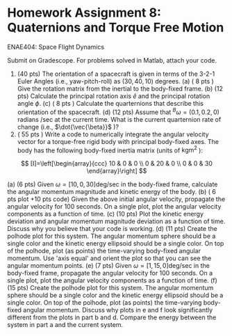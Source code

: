 # Homework Assignment 8: Quaternions and Torque Free Motion 

ENAE404: Space Flight Dynamics

Submit on Gradescope. For problems solved in Matlab, attach your code.

1. (40 pts) The orientation of a spacecraft is given in terms of the 3-2-1 Euler Angles (i.e., yaw-pitch-roll) as $(30,40,10)$ degrees.
(a) ( 8 pts ) Give the rotation matrix from the inertial to the body-fixed frame.
(b) (12 pts) Calculate the principal rotation axis $\hat{e}$ and the principal rotation angle $\phi$.
(c) ( 8 pts ) Calculate the quarternions that describe this orientation of the spacecraft.
(d) (12 pts) Assume that ${ }^{B} \omega=(0.1,0.2,0)$ radians $/ \mathrm{sec}$ at the current time. What is the current quarternion rate of change (i.e., $\dot{\vec{\beta}}$ )?
2. ( 55 pts ) Write a code to numerically integrate the angular velocity vector for a torque-free rigid body with principal body-fixed axes. The body has the following body-fixed inertia matrix (units of $\mathrm{kg} \mathrm{m}^{2}$ ):

$$
[I]=\left[\begin{array}{ccc}
10 & 0 & 0 \\
0 & 20 & 0 \\
0 & 0 & 30
\end{array}\right]
$$

(a) (6 pts) Given $\omega=[10,0,30] \mathrm{deg} / \mathrm{sec}$ in the body-fixed frame, calculate the angular momentum magnitude and kinetic energy of the body.
(b) ( 6 pts plot +10 pts code) Given the above initial angular velocity, propagate the angular velocity for 100 seconds. On a single plot, plot the angular velocity components as a function of time.
(c) (10 pts) Plot the kinetic energy deviation and angular momentum magnitude deviation as a function of time. Discuss why you believe that your code is working.
(d) (11 pts) Create the polhode plot for this system. The angular momentum sphere should be a single color and the kinetic energy ellipsoid should be a single color. On top of the polhode, plot (as points) the time-varying body-fixed angular momentum. Use 'axis equal' and orient the plot so that you can see the angular momentum points.
(e) (7 pts) Given $\omega=[1,15,0] \mathrm{deg} / \mathrm{sec}$ in the body-fixed frame, propagate the angular velocity for 100 seconds. On a single plot, plot the angular velocity components as a function of time.
(f) (15 pts) Create the polhode plot for this system. The angular momentum sphere should be a single color and the kinetic energy ellipsoid should be a single color. On top of the polhode, plot (as points) the time-varying body-fixed angular momentum. Discuss why plots in e and f look significantly different from the plots in part b and d. Compare the energy between the system in part a and the current system.

